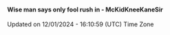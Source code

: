#### Wise man says only fool rush in - McKidKneeKaneSir
Updated on 12/01/2024 - 16:10:59 (UTC) Time Zone

